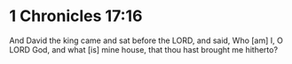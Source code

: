 # 1 Chronicles 17:16

And David the king came and sat before the LORD, and said, Who [am] I, O LORD God, and what [is] mine house, that thou hast brought me hitherto?